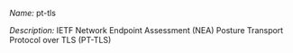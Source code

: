 _Name:_ pt-tls

_Description:_ IETF Network Endpoint Assessment (NEA) Posture Transport Protocol over TLS (PT-TLS)

